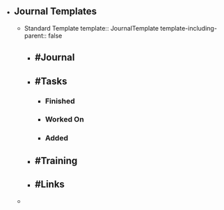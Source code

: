 - ## Journal Templates
	- Standard Template
	  template:: JournalTemplate
	  template-including-parent:: false
		- ## #Journal
		- ## #Tasks
			- ### Finished
			- ### Worked On
			- ### Added
		- ## #Training
		- ## #Links
	-